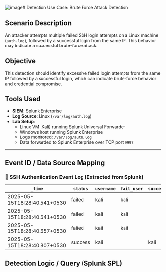 ![image](https://github.com/user-attachments/assets/fa12d83a-4d01-429a-9cda-657b3ffd5e82)# Detection Use Case: Brute Force Attack Detection

## Scenario Description
An attacker attempts multiple failed SSH login attempts on a Linux machine (`auth.log`), followed by a successful login from the same IP. This behavior may indicate a successful brute-force attack.

## Objective
This detection should identify excessive failed login attempts from the same IP followed by a successful login, which can indicate brute-force behavior and credential compromise.

## Tools Used
- **SIEM**: Splunk Enterprise
- **Log Source**: Linux (`/var/log/auth.log`)
- **Lab Setup**: 
  - Linux VM (Kali) running Splunk Universal Forwarder
  - Windows host running Splunk Enterprise
  - Logs monitored: `/var/log/auth.log`
  - Data forwarded to Splunk Enterprise over TCP port `9997`

---

## Event ID / Data Source Mapping

### 🔐 SSH Authentication Event Log (Extracted from Splunk)

| `_time`                       | `status` | `username` | `fail_user` | `success_user` | `src_ip`     | `host` | `index`     | `source`              | `sourcetype` | `splunk_server` | `consecutive_failures` | `last_fail_time_epoch` | `success_time_epoch` |
|------------------------------|----------|------------|-------------|----------------|--------------|--------|-------------|------------------------|--------------|------------------|------------------------|------------------------|----------------------|
| 2025-05-15T18:28:40.541+0530 | failed   | kali       | kali        |                | 192.168.1.7  | kali   | linux_logs | /var/log/auth.log      | auth         | KANHA           | 10                     | 1747313920             | 1747313921           |
| 2025-05-15T18:28:40.641+0530 | failed   | kali       | kali        |                | 192.168.1.7  | kali   | linux_logs | /var/log/auth.log      | auth         | KANHA           | 10                     | 1747313921             | 1747313921           |
| 2025-05-15T18:28:40.657+0530 | failed   | kali       | kali        |                | 192.168.1.7  | kali   | linux_logs | /var/log/auth.log      | auth         | KANHA           | 10                     | 1747313921             | 1747313921           |
| 2025-05-15T18:28:40.807+0530 | success  | kali       |             | kali           | 192.168.1.7  | kali   | linux_logs | /var/log/auth.log      | auth         | KANHA           | 10                     | 1747313921             | 1747313921           |


## Detection Logic / Query (Splunk SPL)


